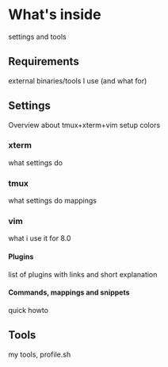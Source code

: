 # What's inside
settings and tools

## Requirements
external binaries/tools I use (and what for)

## Settings
Overview about tmux+xterm+vim setup
colors

### xterm
what settings do

### tmux
what settings do
mappings

### vim
what i use it for
8.0

#### Plugins
list of plugins with links and short explanation

#### Commands, mappings and snippets
quick howto

## Tools
my tools, profile.sh
